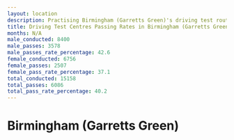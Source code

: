 ```yaml
---
layout: location
description: Practising Birmingham (Garretts Green)'s driving test routes will help you become more confident in your gear-changing abilities.
title: Driving Test Centres Passing Rates in Birmingham (Garretts Green)
months: N/A
male_conducted: 8400
male_passes: 3578
male_passes_rate_percentage: 42.6
female_conducted: 6756
female_passes: 2507
female_pass_rate_percentage: 37.1
total_conducted: 15158
total_passes: 6086
total_pass_rate_percentage: 40.2
---
```


# Birmingham (Garretts Green)
